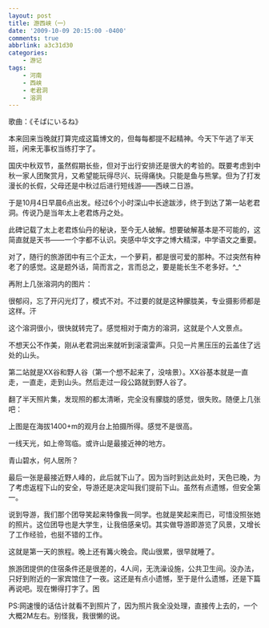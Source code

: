 ```yaml
---
layout: post
title: 游西峡（一）
date: '2009-10-09 20:15:00 -0400'
comments: true
abbrlink: a3c31d30
categories:
	- 游记
tags:
	- 河南
	- 西峡
	- 老君洞
	- 溶洞
---
```

歌曲：《そばにいるね》

本来回来当晚就打算完成这篇博文的，但每每都提不起精神。今天下午逃了半天班，闲来无事权当练打字了。

国庆中秋双节，虽然假期长些，但对于出行安排还是很大的考验的。既要考虑到中秋一家人团聚赏月，又希望能玩得尽兴、玩得痛快。只能是鱼与熊掌。但为了打发漫长的长假，父母还是中秋过后进行短线游——西峡二日游。

于是10月4日早晨6点出发。经过6个小时深山中长途跋涉，终于到达了第一站老君洞。传说乃是当年太上老君炼丹之处。




此碑记载了太上老君炼仙丹的秘诀，至今无人破解。想要破解基本是不可能的，这简直就是天书——一个字都不认识。突感中华文字之博大精深，中学语文之重要。

对了，随行的旅游团中有三个正太，一个萝莉，都是很可爱的那种。不过突然有种老了的感觉。这是题外话，简而言之，言而总之，要是能长生不老多好。^_^

再附上几张溶洞内的图片：






很郁闷，忘了开闪光灯了，模式不对。不过要的就是这种朦胧美，专业摄影师都是这样。汗

这个溶洞很小，很快就转完了。感觉相对于南方的溶洞，这就是个人文景点。

不想天公不作美，刚从老君洞出来就听到滚滚雷声。只见一片黑压压的云盖住了远处的山头。


第二站就是XX谷和野人谷（第一个想不起来了，没啥景）。XX谷基本就是一直走，一直走，走到山头。然后走过一段公路就到野人谷了。

翻了半天照片集，发现照的都太清晰，完全没有朦胧的感觉，很失败。随便上几张吧：

上图是在海拔1400+m的观月台上拍摄所得。感觉不是很高。



一线天光，如上帝驾临。或许山是最接近神的地方。

青山碧水，何人居所？

最后一张是最接近野人峰的，此后就下山了。因为当时到达此处时，天色已晚，为了考虑返程下山的安全，导游还是决定叫我们提前下山。虽然有点遗憾，但安全第一。

说到导游，我们那个团导笑起来特像我一同学。也就是笑起来而已，可惜没照张她的照片。这位团导也是大学生，让我倍感亲切。其实做导游即游览了风景，又增长了工作经验，也挺不错的工作。

这就是第一天的旅程。晚上还有篝火晚会。爬山很累，很早就睡了。

旅游团提供的住宿条件还是很差的，4人间，无洗澡设施，公共卫生间。没办法，只好到附近的一家宾馆住了一夜。这还是有点小遗憾，至于是什么遗憾，还是下篇再说吧。现在懒得打字了。困

PS:网速慢的话估计就看不到照片了，因为照片我全没处理，直接传上去的，一个大概2M左右。别怪我，我很懒的说。
